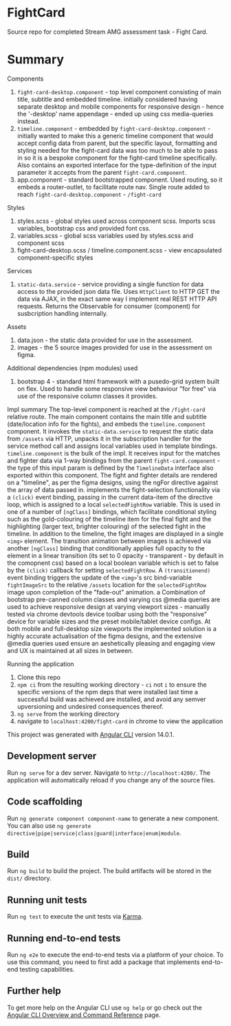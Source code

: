 # FightCard

Source repo for completed Stream AMG assessment task - Fight Card. 

# Summary
Components
1. `fight-card-desktop.component` - top level component consisting of main title, subtitle and embedded timeline. initially considered having separate desktop and mobile components for responsive design - hence the '-desktop' name appendage - ended up using css media-queries instead.
2. `timeline.component` - embedded by `fight-card-desktop.component` - initially wanted to make this a generic timeline component that would accept config data from parent, but the specific layout, formatting and styling needed for the fight-card data was too much to be able to pass in so it is a bespoke component for the fight-card timeline specifically. Also contains an exported interface for the type-definition of the input parameter it accepts from the parent `fight-card.component`.
3. app.component - standard bootstrapped component. Used routing, so it embeds a router-outlet, to facilitate route nav. Single route added to reach `fight-card-desktop.component` - `/fight-card` 

Styles
1. styles.scss - global styles used across component scss. Imports scss variables, bootstrap css and provided font css.
2. variables.scss - global scss variables used by styles.scss and component scss
3. fight-card-desktop.scss / timeline.component.scss - view encapsulated component-specific styles

Services
1. `static-data.service` - service providing a single function for data access to the provided json data file. Uses `HttpClient` to HTTP GET the data via AJAX, in the exact same way I implement real REST HTTP API requests. Returns the Observable for consumer (component) for susbcription handling internally.

Assets
1. data.json - the static data provided for use in the assessment.
2. images - the 5 source images provided for use in the assessment on figma.

Additional dependencies (npm modules) used
1. bootstrap 4 - standard html framework with a pusedo-grid system built on flex. Used to handle some responsive view behaviour "for free" via use of the responsive column classes it provides.

Impl summary
The top-level component is reached at the `/fight-card` relative route. The main component contains the main title and subtitle (date/location info for the fights), and embeds the `timeline.component` component. It invokes the `static-data.service` to request the static data from `/assets` via HTTP, unpacks it in the subscription handler for the service method call and assigns local variables used in template bindings. 
`timeline.component` is the bulk of the impl. It receives input for the matches and fighter data via 1-way bindings from the parent `fight-card.component` - the type of this input param is defined by the `TimelineData` interface also exported within this component. The fight and fighter details are rendered on a "timeline", as per the figma designs, using the ngFor directive against the array of data passed in. implements the fight-selection functionality via a `(click)` event binding, passing in the current data-item of the directive loop, which is assigned to a local `selectedFightRow` variable. This is used in one of a number of `[ngClass]` bindings, which facilitate conditional styling such as the gold-colouring of the timeline item for the final fight and the highlighting (larger text, brighter colouring) of the selected fight in the timeline. In addition to the timeline, the fight images are displayed in a single `<img>` element. The transition animation between images is achieved via another `[ngClass]` binding that conditionally applies full opacity to the element in a linear transition (its set to 0 opacity - transparent - by default in the comopnent css) based on a local boolean variable which is set to false by the `(click)` callback for setting `selectedFightRow`. A `(transitionend)` event binding triggers the update of the `<img>`'s src bind-variable `fightImageSrc` to the relative `/assets` location for the `selectedFightRow` image upon completion of the "fade-out" animation. a Combination of bootstrap pre-canned column classes and varying css @media queries are used to achieve responsive design at varying viewport sizes - manually tested via chrome devtools device toolbar using both the "responsive" device for variable sizes and the preset mobile/tablet device configs.
At both mobile and full-desktop size viewports the implemented solution is a highly accurate actualisation of the figma designs, and the extensive @media queries used ensure an aeshetically pleasing and engaging view and UX is maintained at all sizes in between.

Running the application
1. Clone this repo
2. `npm ci` from the resulting working directory - `ci` not `i` to ensure the specific versions of the npm deps that were installed last time a successful build was achieved are installed, and avoid any semver upversioning and undesired consequences thereof.
3. `ng serve` from the working directory
4. navigate to `localhost:4200/fight-card` in chrome to view the application




This project was generated with [Angular CLI](https://github.com/angular/angular-cli) version 14.0.1.

## Development server

Run `ng serve` for a dev server. Navigate to `http://localhost:4200/`. The application will automatically reload if you change any of the source files.

## Code scaffolding

Run `ng generate component component-name` to generate a new component. You can also use `ng generate directive|pipe|service|class|guard|interface|enum|module`.

## Build

Run `ng build` to build the project. The build artifacts will be stored in the `dist/` directory.

## Running unit tests

Run `ng test` to execute the unit tests via [Karma](https://karma-runner.github.io).

## Running end-to-end tests

Run `ng e2e` to execute the end-to-end tests via a platform of your choice. To use this command, you need to first add a package that implements end-to-end testing capabilities.

## Further help

To get more help on the Angular CLI use `ng help` or go check out the [Angular CLI Overview and Command Reference](https://angular.io/cli) page.

